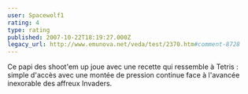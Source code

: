 ```yaml
---
user: Spacewolf1
rating: 4
type: rating
published: 2007-10-22T18:19:27.000Z
legacy_url: http://www.emunova.net/veda/test/2370.htm#comment-8728
---
```

Ce papi des shoot'em up joue avec une recette qui ressemble à Tetris : simple d'accès avec une montée de pression continue face à l'avancée inexorable des affreux Invaders.